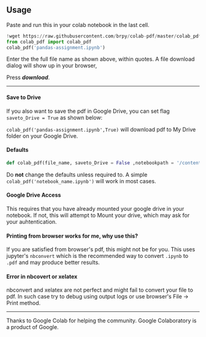 ## Usage 

Paste and run this in your colab notebook in the last cell.
```python
!wget https://raw.githubusercontent.com/brpy/colab-pdf/master/colab_pdf.py
from colab_pdf import colab_pdf
colab_pdf('pandas-assignment.ipynb')
```
Enter the the full file name as shown above, within quotes. A file download dialog will show up in your browser, 

Press ***download***.

___
#### Save to Drive
If you also want to save the pdf in Google Drive, you can set flag ```saveto_Drive = True``` as shown below:

```colab_pdf('pandas-assignment.ipynb',True)```  will download pdf to My Drive folder on your Google Drive.

#### Defaults
```python
def colab_pdf(file_name, saveto_Drive = False ,notebookpath = '/content/drive/My Drive/Colab Notebooks/'):
```
Do **not** change the defaults unless required to. A simple ```colab_pdf('notebook_name.ipynb')``` will work in most cases.

#### Google Drive Access
This requires that you have already mounted your google drive in your notebook. If not, this will attempt to Mount your drive, which may ask for your auhtentication.

#### Printing from browser works for me, why use this?
If you are satisfied from browser's pdf, this might not be for you. This uses jupyter's `nbconvert` which is the recommended way to convert `.ipynb` to `.pdf` and may produce better results.

#### Error in nbcovert or xelatex
nbconvert and xelatex are not perfect and might fail to convert your file to pdf. In such case try to debug using output logs or use browser's  File -> Print  method.
___
Thanks to Google Colab for helping the community.
Google Colaboratory is a product of Google.
